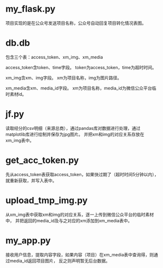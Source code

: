 # my_flask.py

项目实现的是在公众号发送项目名称，公众号自动回复项目转化情况表图。

# db.db

包含三个表：access_token、xm_img、xm_media

access_token含token、time字段。
token为access_token，time为超时时间。

xm_img含xm、img字段。
xm为项目名称，img为图片路径。

xm_media含xm、media_id字段。
xm为项目名称，media_id为微信公众平台临时素材id。

# jf.py

读取经分的csv明细（来源总商），通过pandas库对数据进行处理，通过matplotlib库进行绘制并保存为jpg图片。
并把xm和img的对应关系存放在xm_img表中。

# get_acc_token.py

先从access_token表获取access_token，如果快过期了（超时时间5分钟以内），就重新获取，并写入表中。

# upload_tmp_img.py

从xm_img表中获取xm和img的对应关系，逐一上传到微信公众平台的临时素材中，
并把返回的media_id及与之对应的xm添加到xm_media表中。

# my_app.py

接收用户信息，提取内容字段，如果内容（项目）在xm_media表中查询得，则通过media_id返回项目图片，
反之则声明暂无后台数据。